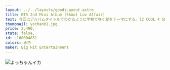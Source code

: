 ```yaml
---
layout: ../../layouts/goodsLayout.astro
title: BTS 2nd Mini Album [Skool Luv Affair]
text: 今回はアルバムタイトルでわかるように学校で咲く愛をテーマにする。[2 COOL 4 SKOOL]と[O!RUL8,2?]と今作で10代の最大の関心事である夢、幸せ、愛を合わせる「学校3部作」プロジェクトを完成させた。
thumbnail: yochan01.jpg
price: 2,490,
state: false,
id: L100004851
colors: 赤色
maker: Big Hit Entertainment
---
```


![よっちゃんイカ](/images/yochan01.jpg)
